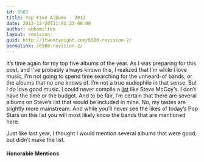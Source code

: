 ```yaml
---
id: 6582
title: Top Five Albums — 2012
date: 2012-12-28T11:01:23-08:00
author: wbhamilton
layout: revision
guid: http://1twentyeight.com/6580-revision-2/
permalink: /6580-revision-2/
---
```

It&#8217;s time again for my top five albums of the year. As I was preparing for this post, and I&#8217;ve probably always known this, I realized that I&#8217;m while I love music, I&#8217;m not going to spend time searching for the unheard-of bands, or the albums that no one knows of. I&#8217;m not a true audiophile in that sense. But I do love good music. I could never compile a [list](http://www.stevekmccoy.com/reformissionary/2012/12/best-albums-of-2012.html) like Steve McCoy&#8217;s. I don&#8217;t have the time or the budget. And to be fair, I&#8217;m certain that there are several albums on Steve&#8217;s list that would be included in mine. No, my tastes are slightly more mainstream. And while you&#8217;ll never see the likes of today&#8217;s Pop Stars on this list you will most likely know the bands that are mentioned here.

Just like last year, I thought I would mention several albums that were good, but didn&#8217;t make the list.

#### Honorable Mentions

&nbsp;